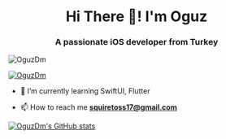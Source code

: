 <h1 align="center">Hi There 👋! I'm Oguz</h1>
<h3 align="center">A passionate iOS developer from Turkey</h3>

<p align="left"> <img src="https://komarev.com/ghpvc/?username=OguzDm&label=Profile%20views&color=0e75b6&style=flat" alt="OguzDm" /> </p>

<p align="left"> <a href="https://github.com/ryo-ma/github-profile-trophy"><img src="https://github-profile-trophy.vercel.app/?username=OguzDm" alt="OguzDm" /></a> </p>

- 🌱 I’m currently learning SwiftUI, Flutter

- 📫 How to reach me **squiretoss17@gmail.com**



[![OguzDm's GitHub stats](https://github-readme-stats.vercel.app/api?username=OguzDm)](https://github.com/anuraghazra/github-readme-stats)


